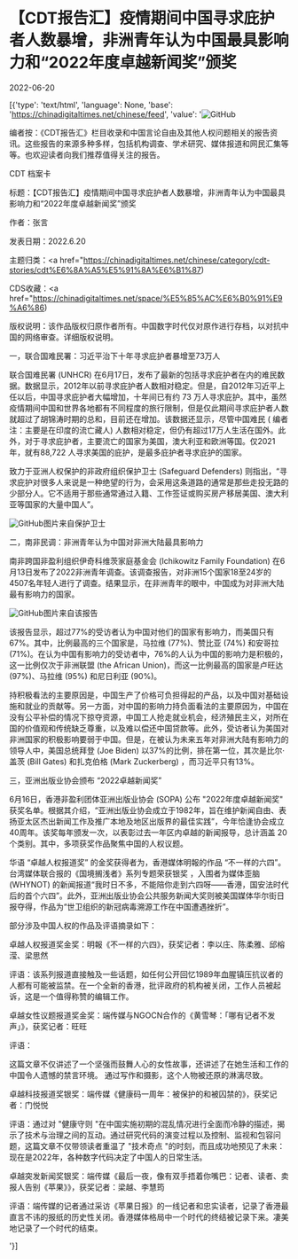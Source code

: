 # 【CDT报告汇】疫情期间中国寻求庇护者人数暴增，非洲青年认为中国最具影响力和“2022年度卓越新闻奖”颁奖

2022-06-20

[{'type': 'text/html', 'language': None, 'base': 'https://chinadigitaltimes.net/chinese/feed', 'value': '![GitHub](https://chinadigitaltimes.net/chinese/files/2022/05/6.png)

编者按：《CDT报告汇》栏目收录和中国言论自由及其他人权问题相关的报告资讯。这些报告的来源多种多样，包括机构调查、学术研究、媒体报道和网民汇集等等。也欢迎读者向我们推荐值得关注的报告。

















CDT 档案卡

标题：【CDT报告汇】疫情期间中国寻求庇护者人数暴增，非洲青年认为中国最具影响力和“2022年度卓越新闻奖”颁奖

作者：张言

发表日期：2022.6.20

主题归类：<a href="https://chinadigitaltimes.net/chinese/category/cdt-stories/cdt%E6%8A%A5%E5%91%8A%E6%B1%87)

CDS收藏：<a href="https://chinadigitaltimes.net/space/%E5%85%AC%E6%B0%91%E9%A6%86)

版权说明：该作品版权归原作者所有。中国数字时代仅对原作进行存档，以对抗中国的网络审查。详细版权说明。





一，联合国难民署：习近平治下十年寻求庇护者暴增至73万人

联合国难民署 (UNHCR) 在6月17日，发布了最新的包括寻求庇护者在内的难民数据。数据显示，2012年以前寻求庇护者人数相对稳定。但是，自2012年习近平上任以后，中国寻求庇护者大幅增加，十年间已有约 73 万人寻求庇护。其中，虽然疫情期间中国和世界各地都有不同程度的旅行限制，但是仅此期间寻求庇护者人数就超过了胡锦涛时期的总和，目前还在增加。该数据还显示，尽管中国难民 ( 编者注：主要是在印度的流亡藏人) 人数相对稳定，但仍有超过17万人生活在国外。此外，对于寻求庇护者，主要流亡的国家为美国，澳大利亚和欧洲等国。仅2021年，就有88,722 人寻求美国的庇护，是最多庇护者寻求庇护的国家。

致力于亚洲人权保护的非政府组织保护卫士 (Safeguard Defenders) 则指出，“寻求庇护对很多人来说是一种绝望的行为，会采用这条道路的通常是那些走投无路的少部分人。它不适用于那些通常通过入籍、工作签证或购买房产移居美国、澳大利亚等国家的大量中国人”。

![GitHub](https://safeguarddefenders.com/sites/default/files/EXODUS%20UPDATE%20CN.jpg)图片来自保护卫士

二，南非民调：非洲青年认为中国对非洲大陆最具影响力

南非跨国非盈利组织伊奇科维茨家庭基金会 (Ichikowitz Family Foundation) 在6月13日发布了2022非洲青年调查。该调查报告，对非洲15个国家18至24岁的4507名年轻人进行了调查。结果显示，在非洲青年的眼中，中国成为对非洲大陆最有影响力的国家。

![GitHub](https://chinadigitaltimes.net/chinese/files/2022/06/非洲调查.jpg)图片来自该报告

该报告显示，超过77%的受访者认为中国对他们的国家有影响力，而美国只有67%。其中，比例最高的三个国家是，马拉维 (77%)、赞比亚 (74%) 和安哥拉 (71%)。在认为中国有影响力的受访者中，76%的人认为中国的影响力是积极的，这一比例仅次于非洲联盟 (the African Union)，而这一比例最高的国家是卢旺达 (97%)、马拉维 (95%) 和尼日利亚 (90%)。

持积极看法的主要原因是，中国生产了价格可负担得起的产品，以及中国对基础设施和就业的贡献等。另一方面，对中国的影响力持负面看法的主要原因为，中国在没有公平补偿的情况下掠夺资源，中国工人抢走就业机会，经济殖民主义，对所在国的价值观和传统缺乏尊重，以及难以偿还中国贷款等。此外，受访者认为美国对非洲国家的积极影响要弱于中国。但是，在被认为未来五年对非洲大陆有影响力的领导人中，美国总统拜登 (Joe Biden) 以37%的比例，排在第一位，其次是比尔·盖茨 (Bill Gates) 和扎克伯格 (Mark Zuckerberg) ，而习近平只有13%。

三，亚洲出版业协会颁布 “2022卓越新闻奖” 

6月16日，香港非盈利团体亚洲出版业协会 (SOPA) 公布 &quot;2022年度卓越新闻奖&quot; 获奖名单。根据其介绍，“亚洲出版业协会成立于1982年，旨在维护新闻自由、表扬亚太区杰出新闻工作及推广本地及地区出版界的最佳实践”，今年恰逢协会成立40周年。该奖每年颁发一次，以表彰过去一年区内卓越的新闻报导，总计涵盖 20 个类别。其中，多项获奖作品聚焦中国的人权议题。

华语 “卓越人权报道奖” 的金奖获得者为，香港媒体明報的作品 “不一样的六四”。台湾媒体联合报的《国境搁浅者》系列专题荣获银奖 ，入围者为媒体歪脑 (WHYNOT) 的新闻报道“我时日不多，不能陪你走到六四呀——香港，国安法时代后的首个六四”。此外，亚洲出版业协会公共服务新闻大奖则被美国媒体华尔街日报夺得，作品为“世卫组织的新冠病毒溯源工作在中国遭遇挫折”。

部分涉及中国人权的作品及评语摘录如下：



卓越人权报道奖金奖：明報《不一样的六四》，获奖记者：李以庄、陈柔雅、邱榕滢、梁思然

评语：该系列报道直接触及一些话题，如任何公开回忆1989年血腥镇压抗议者的人都有可能被监禁。在一个全新的香港，批评政府的机构被关闭，工作人员被起诉，这是一个值得称赞的编辑工作。

卓越女性议题报道奖金奖：端传媒与NGOCN合作的《黄雪琴：「哪有记者不发声」》，获奖记者：旺旺

评语：

这篇文章不仅讲述了一个坚强而鼓舞人心的女性故事，还讲述了在她生活和工作的中国令人遗憾的禁言环境。 通过写作和摄影，这个人物被还原的淋漓尽致。

卓越科技报道奖银奖：端传媒《健康码一周年：被保护的和被囚禁的》，获奖记者：门悦悦

评语：通过对 &quot;健康守则 &quot;在中国实施初期的混乱情况进行全面而冷静的描述，揭示了技术与治理之间的互动。通过研究代码的演变过程以及控制、监视和包容问题，这篇文章不仅带领读者重温了 &quot;技术奇点 &quot;的时刻，而且成功地预见了未来：现在是2022年，各种数字代码决定了中国人的日常生活。

卓越突发新闻奖银奖：端传媒《最后一夜，像有双手捂着你嘴巴：记者、读者、卖报人告别《苹果》》，获奖记者：梁越、李慧筠

评语：端传媒的记者通过采访《苹果日报》的一线记者和忠实读者，记录了香港最直言不讳的报纸的历史性关闭。香港媒体格局中一个时代的终结被记录下来。凄美地记录了一个时代的结束。

'}]